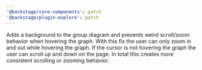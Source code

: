 ```yaml
---
'@backstage/core-components': patch
'@backstage/plugin-explore': patch
---
```


Adds a background to the group diagram and prevents weird scroll/zoom behavior when hovering the graph. With this fix the user can only zoom in and out while hovering the graph. If the cursor is not hovering the graph the user can scroll up and down on the page. In total this creates more consistent scrolling or zooming behavior.
